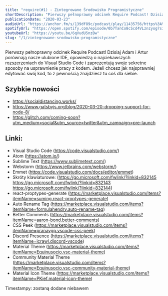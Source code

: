 ```yaml
---
title: "require(#1) - Zintegrowane Środowisko Programistyczne"
shortDescription: "Pierwszy pełnoprawny odcinek Require Podcast! Dzisiaj Adam i Artur porównają nasze ulubione IDE, opowiedzą o najciekawszych rozszerzeniach do Visual Studio Code i zaprezentują swoje sekretne sposoby na usprawnienie pracy z kodem."
publicationDate: "2020-03-23"
audioUrl: "https://anchor.fm/s/139df89c/podcast/play/11435756/https%3A%2F%2Fd3ctxlq1ktw2nl.cloudfront.net%2Fproduction%2F2020-2-23%2F58452863-44100-2-af1e6eb61ed5.mp3"
spotifyUrl: "https://open.spotify.com/episode/0b7TanCo8cScd4VLznzyog?si=EoWy6TmpRWOKsV4cuh3BuQ"
youtubeUrl: "https://youtu.be/6qVudU5nzBw"
slug: "/1/zintegrowane-srodowisko-programistyczne"
---
```


Pierwszy pełnoprawny odcinek Require Podcast! Dzisiaj Adam i Artur porównają nasze ulubione IDE, opowiedzą o najciekawszych rozszerzeniach do Visual Studio Code i zaprezentują swoje sekretne sposoby na usprawnienie pracy z kodem. Jeżeli chcesz jak najsprawniej edytować swój kod, to z pewnością znajdziesz tu coś dla siebie.

## Szybkie nowości

- https://socialdistancing.works/
- https://www.gatsbyjs.org/blog/2020-03-20-dropping-support-for-node-8/
- https://glitch.com/coming-soon?utm_medium=social&utm_source=twitter&utm_campaign=pre-launch

## Linki:

- Visual Studio Code (https://code.visualstudio.com/)
- Atom (https://atom.io/)
- Sublime Text (https://www.sublimetext.com/)
- Webstorm (https://www.jetbrains.com/webstorm/)
- Emmet (https://code.visualstudio.com/docs/editor/emmet)
- Skróty klawiaturowe: (https://go.microsoft.com/fwlink/?linkid=832145 https://go.microsoft.com/fwlink/?linkid=832143 https://go.microsoft.com/fwlink/?linkid=832144)
- react-proptypes-generate (https://marketplace.visualstudio.com/items?itemName=suming.react-proptypes-generate)
- Auto Rename Tag (https://marketplace.visualstudio.com/items?itemName=formulahendry.auto-rename-tag)
- Better Comments (https://marketplace.visualstudio.com/items?itemName=aaron-bond.better-comments)
- CSS Peek (https://marketplace.visualstudio.com/items?itemName=pranaygp.vscode-css-peek)
- Discord Presence (https://marketplace.visualstudio.com/items?itemName=icrawl.discord-vscode)
- Material Theme (https://marketplace.visualstudio.com/items?itemName=Equinusocio.vsc-material-theme)
- Community Material Theme (https://marketplace.visualstudio.com/items?itemName=Equinusocio.vsc-community-material-theme)
- Material Icon Theme (https://marketplace.visualstudio.com/items?itemName=PKief.material-icon-theme)

Timestampy: zostaną dodane niebawem
